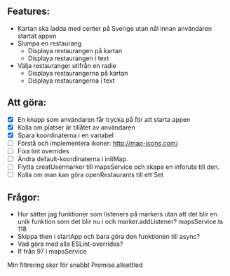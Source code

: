 ## Features:
- Kartan ska ladda med center på Sverige utan nål innan användaren startat appen
- Slumpa en restaurang
  - Displaya restaurangen på kartan
  - Displaya restaurangen i text
- Välja restauranger utifrån en radie
  - Displaya restaurangerna på kartan
  - Displaya restaurangerna i text


## Att göra:
- [x] En knapp som användaren får trycka på för att starta appen
- [x] Kolla om platser är tillåtet av användaren
- [x] Spara koordinaterna i en variabel
- [ ] Förstå och implementera ikoner: http://map-icons.com/
- [ ] Fixa lint overrides
- [ ] Ändra default-koordinaterna i initMap.
- [ ] Flytta creatUsermarker till mapsService och skapa en inforuta till den.
- [ ] Kolla om man kan göra openRestaurants till ett Set

## Frågor:
- Hur sätter jag funktioner som listeners på markers utan att det blir en unik funktion som det blir nu i och marker.addListener? mapsService.ts 118
- Skippa then i startApp och bara göra den funktionen till async?
- Vad göra med alla ESLint-overrides?
- If från 97 i mapsService


Min filtrering sker för snabbt
Promise.allsettled